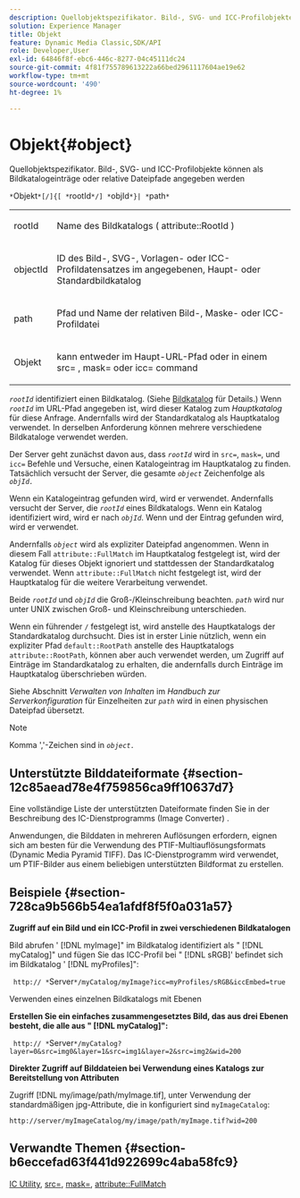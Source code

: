 ```yaml
---
description: Quellobjektspezifikator. Bild-, SVG- und ICC-Profilobjekte können als Bildkatalogeinträge oder relative Dateipfade angegeben werden
solution: Experience Manager
title: Objekt
feature: Dynamic Media Classic,SDK/API
role: Developer,User
exl-id: 64846f8f-ebc6-446c-8277-04c45111dc24
source-git-commit: 4f81f755789613222a66bed2961117604ae19e62
workflow-type: tm+mt
source-wordcount: '490'
ht-degree: 1%

---
```


# Objekt{#object}

Quellobjektspezifikator. Bild-, SVG- und ICC-Profilobjekte können als Bildkatalogeinträge oder relative Dateipfade angegeben werden

`*`Objekt`*[/]{[ *`rootId`*/] *`objId`*}| *`path`*`

<table id="simpletable_A8B9B4D508B94BE5B7F6112F0A5F8270"> 
 <tr class="strow"> 
  <td class="stentry"> <p> <span class="codeph"> <span class="varname"> rootId </span> </span> </p> </td> 
  <td class="stentry"> <p>Name des Bildkatalogs ( <span class="codeph"> attribute::RootId </span>) </p> </td> 
 </tr> 
 <tr class="strow"> 
  <td class="stentry"> <p> <span class="codeph"> <span class="varname"> objectId </span> </span> </p> </td> 
  <td class="stentry"> <p>ID des Bild-, SVG-, Vorlagen- oder ICC-Profildatensatzes im angegebenen, Haupt- oder Standardbildkatalog </p> </td> 
 </tr> 
 <tr class="strow"> 
  <td class="stentry"> <p> <span class="codeph"> <span class="varname"> path </span> </span> </p> </td> 
  <td class="stentry"> <p>Pfad und Name der relativen Bild-, Maske- oder ICC-Profildatei </p> </td> 
 </tr> 
 <tr class="strow"> 
  <td class="stentry"> <p> <span class="codeph"> <span class="varname"> Objekt </span> </span> </p> </td> 
  <td class="stentry"> <p>kann entweder im Haupt-URL-Pfad oder in einem <span class="codeph"> src= </span>, <span class="codeph"> mask= </span>oder <span class="codeph"> icc= </span> command </p> </td> 
 </tr> 
</table>

*`rootId`* identifiziert einen Bildkatalog. (Siehe [Bildkatalog](../../../../../is-api/image-catalog/image-serving-api-ref/c-image-catalog-reference/c-overview/c-overview.md#concept-9ce2b6a133de45f783e95cabc5810ac3) für Details.) Wenn *`rootId`* im URL-Pfad angegeben ist, wird dieser Katalog zum *Hauptkatalog* für diese Anfrage. Andernfalls wird der Standardkatalog als Hauptkatalog verwendet. In derselben Anforderung können mehrere verschiedene Bildkataloge verwendet werden.

Der Server geht zunächst davon aus, dass *`rootId`* wird in `src=`, `mask=`, und `icc=` Befehle und Versuche, einen Katalogeintrag im Hauptkatalog zu finden. Tatsächlich versucht der Server, die gesamte *`object`* Zeichenfolge als *`objId.`*

Wenn ein Katalogeintrag gefunden wird, wird er verwendet. Andernfalls versucht der Server, die *`rootId`* eines Bildkatalogs. Wenn ein Katalog identifiziert wird, wird er nach *`objId`*. Wenn und der Eintrag gefunden wird, wird er verwendet.

Andernfalls *`object`* wird als expliziter Dateipfad angenommen. Wenn in diesem Fall `attribute::FullMatch` im Hauptkatalog festgelegt ist, wird der Katalog für dieses Objekt ignoriert und stattdessen der Standardkatalog verwendet. Wenn `attribute::FullMatch` nicht festgelegt ist, wird der Hauptkatalog für die weitere Verarbeitung verwendet.

Beide *`rootId`* und *`objId`* die Groß-/Kleinschreibung beachten. *`path`* wird nur unter UNIX zwischen Groß- und Kleinschreibung unterschieden.

Wenn ein führender `/` festgelegt ist, wird anstelle des Hauptkatalogs der Standardkatalog durchsucht. Dies ist in erster Linie nützlich, wenn ein expliziter Pfad `default::RootPath` anstelle des Hauptkatalogs `attribute::RootPath`, können aber auch verwendet werden, um Zugriff auf Einträge im Standardkatalog zu erhalten, die andernfalls durch Einträge im Hauptkatalog überschrieben würden.

Siehe Abschnitt *Verwalten von Inhalten* im *Handbuch zur Serverkonfiguration* für Einzelheiten zur *`path`* wird in einen physischen Dateipfad übersetzt.

>[!NOTE]
>
>Komma &#39;,&#39;-Zeichen sind in *`object.`*

## Unterstützte Bilddateiformate {#section-12c85aead78e4f759856ca9ff10637d7}

Eine vollständige Liste der unterstützten Dateiformate finden Sie in der Beschreibung des IC-Dienstprogramms (Image Converter) .

Anwendungen, die Bilddaten in mehreren Auflösungen erfordern, eignen sich am besten für die Verwendung des PTIF-Multiauflösungsformats (Dynamic Media Pyramid TIFF). Das IC-Dienstprogramm wird verwendet, um PTIF-Bilder aus einem beliebigen unterstützten Bildformat zu erstellen.

## Beispiele {#section-728ca9b566b54ea1afdf8f5f0a031a57}

**Zugriff auf ein Bild und ein ICC-Profil in zwei verschiedenen Bildkatalogen**

Bild abrufen &#39; [!DNL myImage]&quot; im Bildkatalog identifiziert als &quot; [!DNL myCatalog]&quot; und fügen Sie das ICC-Profil bei &quot; [!DNL sRGB]&#39; befindet sich im Bildkatalog &#39; [!DNL myProfiles]&quot;:

` http:// *`Server`*/myCatalog/myImage?icc=myProfiles/sRGB&iccEmbed=true`

Verwenden eines einzelnen Bildkatalogs mit Ebenen

**Erstellen Sie ein einfaches zusammengesetztes Bild, das aus drei Ebenen besteht, die alle aus &quot; [!DNL myCatalog]&quot;:**

` http:// *`Server`*/myCatalog?layer=0&src=img0&layer=1&src=img1&layer=2&src=img2&wid=200`

**Direkter Zugriff auf Bilddateien bei Verwendung eines Katalogs zur Bereitstellung von Attributen**

Zugriff [!DNL my/image/path/myImage.tif], unter Verwendung der standardmäßigen jpg-Attribute, die in konfiguriert sind `myImageCatalog`:

`http://server/myImageCatalog/my/image/path/myImage.tif?wid=200`

## Verwandte Themen {#section-b6eccefad63f441d922699c4aba58fc9}

[IC Utility](../../../../../is-api/is-utils/utilities/r-ic.md#reference-de9f43c63a8f48f1a755ff1760af8b7b), [src=](../../../../../is-api/http-ref/image-serving-api-ref/c-http-protocol-reference/c-command-reference/r-src.md#reference-f6506637778c4c69bf106a7924a91ab1), [mask=](../../../../../is-api/http-ref/image-serving-api-ref/c-http-protocol-reference/c-command-reference/r-mask.md#reference-922254e027404fb890b850e2723ee06e), [attribute::FullMatch](../../../../../is-api/image-catalog/image-serving-api-ref/c-image-catalog-reference/c-attributes-reference/r-fullmatch.md#reference-c3a72f31672a48b386943d6781cf50d7)
